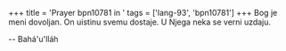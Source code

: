 +++
title = 'Prayer bpn10781 in '
tags = ['lang-93', 'bpn10781']
+++
Bog je meni dovoljan. On uistinu svemu dostaje. U Njega neka se verni uzdaju.

-- Bahá'u'lláh
